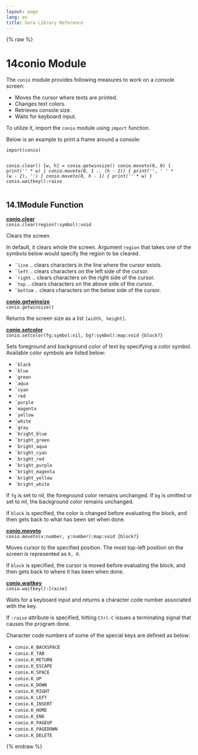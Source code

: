 ```yaml
---
layout: page
lang: en
title: Gura Library Reference
---
```


{% raw %}
<h1><span class="caption-index-1">14</span><a name="anchor-14"></a>conio Module</h1>
<p>
The <code>conio</code> module provides following measures to work on a console screen:
</p>
<ul>
<li>Moves the cursor where texts are printed.</li>
<li>Changes text colors.</li>
<li>Retrieves console size.</li>
<li>Waits for keyboard input.</li>
</ul>
<p>
To utilize it, import the <code>conio</code> module using <code>import</code> function.
</p>
<p>
Below is an example to print a frame around a console:
</p>
<pre><code>import(conio)

conio.clear()
[w, h] = conio.getwinsize()
conio.moveto(0, 0) {
    print('*' * w)
}
conio.moveto(0, 1 .. (h - 2)) {
    print('*', ' ' * (w - 2), '*')
}
conio.moveto(0, h - 1) {
    print('*' * w)
}
conio.waitkey():raise
</code></pre>
<h2><span class="caption-index-2">14.1</span><a name="anchor-14-1"></a>Module Function</h2>
<p>
<div><strong style="text-decoration:underline">conio.clear</strong></div>
<div style="margin-bottom:1em"><code>conio.clear(region?:symbol):void</code></div>
Clears the screen.
</p>
<p>
In default, it clears whole the screen. Argument <code>region</code> that takes one of the symbols below would specify the region to be cleared.
</p>
<ul>
<li><code>`line</code> .. clears characters in the line where the cursor exists.</li>
<li><code>`left</code> .. clears characters on the left side of the cursor.</li>
<li><code>`right</code> .. clears characters on the right side of the cursor.</li>
<li><code>`top</code> .. clears characters on the above side of the cursor.</li>
<li><code>`bottom</code> .. clears characters on the below side of the cursor.</li>
</ul>
<p>
<div><strong style="text-decoration:underline">conio.getwinsize</strong></div>
<div style="margin-bottom:1em"><code>conio.getwinsize()</code></div>
Returns the screen size as a list <code>[width, height]</code>.
</p>
<p>
<div><strong style="text-decoration:underline">conio.setcolor</strong></div>
<div style="margin-bottom:1em"><code>conio.setcolor(fg:symbol:nil, bg?:symbol):map:void {block?}</code></div>
Sets foreground and background color of text by specifying a color symbol. Available color symbols are listed below:
</p>
<ul>
<li><code>`black</code></li>
<li><code>`blue</code></li>
<li><code>`green</code></li>
<li><code>`aqua</code></li>
<li><code>`cyan</code></li>
<li><code>`red</code></li>
<li><code>`purple</code></li>
<li><code>`magenta</code></li>
<li><code>`yellow</code></li>
<li><code>`white</code></li>
<li><code>`gray</code></li>
<li><code>`bright_blue</code></li>
<li><code>`bright_green</code></li>
<li><code>`bright_aqua</code></li>
<li><code>`bright_cyan</code></li>
<li><code>`bright_red</code></li>
<li><code>`bright_purple</code></li>
<li><code>`bright_magenta</code></li>
<li><code>`bright_yellow</code></li>
<li><code>`bright_white</code></li>
</ul>
<p>
If <code>fg</code> is set to nil, the foreground color remains unchanged. If <code>bg</code> is omitted or set to nil, the background color remains unchanged.
</p>
<p>
If <code>block</code> is specified, the color is changed before evaluating the block, and then gets back to what has been set when done.
</p>
<p>
<div><strong style="text-decoration:underline">conio.moveto</strong></div>
<div style="margin-bottom:1em"><code>conio.moveto(x:number, y:number):map:void {block?}</code></div>
Moves cursor to the specified position. The most top-left position on the screen is represented as <code>0, 0</code>.
</p>
<p>
If <code>block</code> is specified, the cursor is moved before evaluating the block, and then gets back to where it has been when done.
</p>
<p>
<div><strong style="text-decoration:underline">conio.waitkey</strong></div>
<div style="margin-bottom:1em"><code>conio.waitkey():[raise]</code></div>
Waits for a keyboard input and returns a character code number associated with the key.
</p>
<p>
If <code>:raise</code> attribute is specified, hitting <code>Ctrl-C</code> issues a terminating signal that causes the program done.
</p>
<p>
Character code numbers of some of the special keys are defined as below:
</p>
<ul>
<li><code>conio.K_BACKSPACE</code></li>
<li><code>conio.K_TAB</code></li>
<li><code>conio.K_RETURN</code></li>
<li><code>conio.K_ESCAPE</code></li>
<li><code>conio.K_SPACE</code></li>
<li><code>conio.K_UP</code></li>
<li><code>conio.K_DOWN</code></li>
<li><code>conio.K_RIGHT</code></li>
<li><code>conio.K_LEFT</code></li>
<li><code>conio.K_INSERT</code></li>
<li><code>conio.K_HOME</code></li>
<li><code>conio.K_END</code></li>
<li><code>conio.K_PAGEUP</code></li>
<li><code>conio.K_PAGEDOWN</code></li>
<li><code>conio.K_DELETE</code></li>
</ul>
<p />

{% endraw %}
